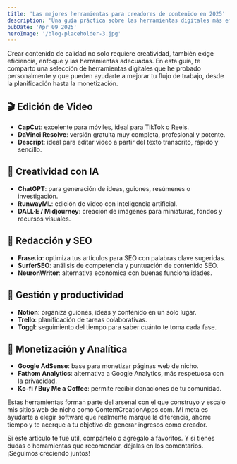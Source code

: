 ```yaml
---
title: 'Las mejores herramientas para creadores de contenido en 2025'
description: 'Una guía práctica sobre las herramientas digitales más efectivas para creadores de contenido que desean trabajar más rápido, generar ingresos y crecer con SEO.'
pubDate: 'Apr 09 2025'
heroImage: '/blog-placeholder-3.jpg'
---
```


Crear contenido de calidad no solo requiere creatividad, también exige eficiencia, enfoque y las herramientas adecuadas. En esta guía, te comparto una selección de herramientas digitales que he probado personalmente y que pueden ayudarte a mejorar tu flujo de trabajo, desde la planificación hasta la monetización.

## 🎬 Edición de Video

- **CapCut**: excelente para móviles, ideal para TikTok o Reels.
- **DaVinci Resolve**: versión gratuita muy completa, profesional y potente.
- **Descript**: ideal para editar video a partir del texto transcrito, rápido y sencillo.

## 🧠 Creatividad con IA

- **ChatGPT**: para generación de ideas, guiones, resúmenes o investigación.
- **RunwayML**: edición de video con inteligencia artificial.
- **DALL·E / Midjourney**: creación de imágenes para miniaturas, fondos y recursos visuales.

## 📝 Redacción y SEO

- **Frase.io**: optimiza tus artículos para SEO con palabras clave sugeridas.
- **SurferSEO**: análisis de competencia y puntuación de contenido SEO.
- **NeuronWriter**: alternativa económica con buenas funcionalidades.

## 📅 Gestión y productividad

- **Notion**: organiza guiones, ideas y contenido en un solo lugar.
- **Trello**: planificación de tareas colaborativas.
- **Toggl**: seguimiento del tiempo para saber cuánto te toma cada fase.

## 💸 Monetización y Analítica

- **Google AdSense**: base para monetizar páginas web de nicho.
- **Fathom Analytics**: alternativa a Google Analytics, más respetuosa con la privacidad.
- **Ko-fi / Buy Me a Coffee**: permite recibir donaciones de tu comunidad.

Estas herramientas forman parte del arsenal con el que construyo y escalo mis sitios web de nicho como ContentCreationApps.com. Mi meta es ayudarte a elegir software que realmente marque la diferencia, ahorre tiempo y te acerque a tu objetivo de generar ingresos como creador.

Si este artículo te fue útil, compártelo o agrégalo a favoritos. Y si tienes dudas o herramientas que recomendar, déjalas en los comentarios. ¡Seguimos creciendo juntos!
